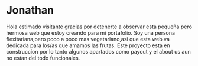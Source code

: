 # Jonathan
Hola estimado visitante gracias por detenerte a observar esta pequeña pero hermosa web que estoy creando para mi portafolio.
Soy una persona flexitariana,pero poco a poco mas vegetariano,asi que esta web va dedicada para los/as que amamos las frutas.
Este proyecto esta en construccion por lo tanto algunos apartados como payout y el about us aun no estan del todo funcionales.
